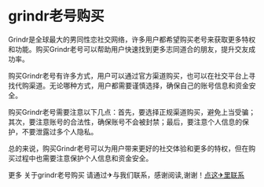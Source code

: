 # grindr老号购买

Grindr是全球最大的男同性恋社交网络，许多用户都希望购买老号来获取更多特权和功能。购买Grindr老号可以帮助用户快速找到更多志同道合的朋友，提升交友成功率。

购买Grindr老号有许多方式，用户可以通过官方渠道购买，也可以在社交平台上寻找代购渠道。无论哪种方式，用户都需要谨慎选择，确保自己的账号信息和资金安全。

购买Grindr老号需要注意以下几点：首先，要选择正规渠道购买，避免上当受骗；其次，要注意账号的合法性，确保账号不会被封禁；最后，要注意个人信息的保护，不要泄露过多个人隐私。

总的来说，购买Grindr老号可以为用户带来更好的社交体验和更多的特权，但在购买过程中也需要注意保护个人信息和资金安全。

更多 关于grindr老号购买 请通过✈与我们联系，感谢阅读,谢谢！[点这✈里联系](https://ww.k02.cc)